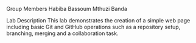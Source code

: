 Group Members
Habiba Bassoum
Mthuzi Banda

Lab Description
 This lab demonstrates the creation of a simple web page including basic Git and GitHub operations such as a repository setup, branching, merging and a collaboration task.